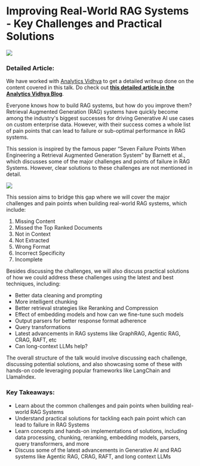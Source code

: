 # Improving Real-World RAG Systems - Key Challenges and Practical Solutions

![](https://i.imgur.com/ZdpFHzB.png)

### Detailed Article:

We have worked with [Analytics Vidhya](https://www.analyticsvidhya.com/blog/) to get a detailed writeup done on the content covered in this talk. Do check out __[this detailed article in the Analytics Vidhya Blog](https://www.analyticsvidhya.com/blog/2024/08/improving-real-world-rag-systems/)__. 

Everyone knows how to build RAG systems, but how do you improve them? Retrieval Augmented Generation (RAG) systems have quickly become among the industry's biggest successes for driving Generative AI use cases on custom enterprise data. However, with their success comes a whole list of pain points that can lead to failure or sub-optimal performance in RAG systems. 

This session is inspired by the famous paper “Seven Failure Points When Engineering a Retrieval Augmented Generation System” by Barnett et al., which discusses some of the major challenges and points of failure in RAG Systems. However, clear solutions to these challenges are not mentioned in detail.

![](https://i.imgur.com/HOvpTdQ.png)

This session aims to bridge this gap where we will cover the major challenges and pain points when building real-world RAG systems, which include:

1. Missing Content
2. Missed the Top Ranked Documents
3. Not in Context 
4. Not Extracted
5. Wrong Format
6. Incorrect Specificity
7. Incomplete
   
Besides discussing the challenges, we will also discuss practical solutions of how we could address these challenges using the latest and best techniques, including:

- Better data cleaning and prompting 
- More intelligent chunking 
- Better retrieval strategies like Reranking and Compression
- Effect of embedding models and how can we fine-tune such models
- Output parsers for better response format adherence
- Query transformations
- Latest advancements in RAG systems like GraphRAG, Agentic RAG, CRAG, RAFT, etc
- Can long-context LLMs help?

The overall structure of the talk would involve discussing each challenge, discussing potential solutions, and also showcasing some of these with hands-on code leveraging popular frameworks like LangChain and LlamaIndex.

### Key Takeaways:

- Learn about the common challenges and pain points when building real-world RAG Systems
- Understand practical solutions for tackling each pain point which can lead to failure in RAG Systems
- Learn concepts and hands-on implementations of solutions, including data processing, chunking, reranking, embedding models, parsers, query transformers, and more
- Discuss some of the latest advancements in Generative AI and RAG systems like Agentic RAG, CRAG, RAFT, and long context LLMs
